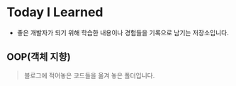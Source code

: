   # Today I Learned

* 좋은 개발자가 되기 위해 학습한 내용이나 경험들을 기록으로 남기는 저장소입니다.
## OOP(객체 지향)
> 블로그에 적어놓은 코드들을 옮겨 놓은 폴더입니다. 
